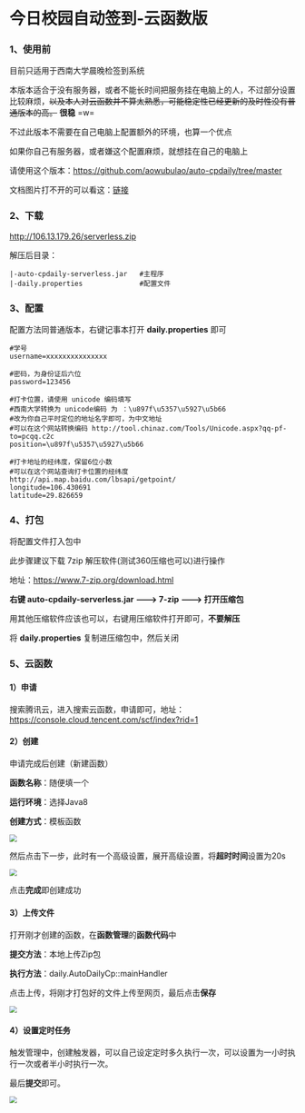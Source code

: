 # 今日校园自动签到-云函数版

### 1、使用前

目前只适用于西南大学晨晚检签到系统

本版本适合于没有服务器，或者不能长时间把服务挂在电脑上的人，不过部分设置比较麻烦，~~以及本人对云函数并不算太熟悉，可能稳定性已经更新的及时性没有普通版本的高。~~ **很稳** =w=

不过此版本不需要在自己电脑上配置额外的环境，也算一个优点

如果你自己有服务器，或者嫌这个配置麻烦，就想挂在自己的电脑上

请使用这个版本：https://github.com/aowubulao/auto-cpdaily/tree/master

文档图片打不开的可以看这：[链接](https://blog.neoniou.com/posts/auto-serverless-readme/)

### 2、下载

http://106.13.179.26/serverless.zip

解压后目录：

```
|-auto-cpdaily-serverless.jar	#主程序
|-daily.properties				#配置文件
```



### 3、配置

配置方法同普通版本，右键记事本打开 **daily.properties** 即可

```properties
#学号
username=xxxxxxxxxxxxxxx

#密码，为身份证后六位
password=123456

#打卡位置，请使用 unicode 编码填写
#西南大学转换为 unicode编码 为 ：\u897f\u5357\u5927\u5b66
#改为你自己平时定位的地址名字即可，为中文地址
#可以在这个网站转换编码 http://tool.chinaz.com/Tools/Unicode.aspx?qq-pf-to=pcqq.c2c
position=\u897f\u5357\u5927\u5b66

#打卡地址的经纬度，保留6位小数
#可以在这个网站查询打卡位置的经纬度 http://api.map.baidu.com/lbsapi/getpoint/
longitude=106.430691
latitude=29.826659
```



### 4、打包

将配置文件打入包中

此步骤建议下载 7zip 解压软件(测试360压缩也可以)进行操作

地址：https://www.7-zip.org/download.html

**右键 auto-cpdaily-serverless.jar ---> 7-zip ---> 打开压缩包**

用其他压缩软件应该也可以，右键用压缩软件打开即可，**不要解压**

将 **daily.properties** 复制进压缩包中，然后关闭



### 5、云函数

#### 1）申请

搜索腾讯云，进入搜索云函数，申请即可，地址：https://console.cloud.tencent.com/scf/index?rid=1

#### 2）创建

申请完成后创建（新建函数）

**函数名称**：随便填一个

**运行环境**：选择Java8

**创建方式**：模板函数



<img src="https://img.neoniou.com/readme/auto-serverless-1.png" style="zoom:80%;" />



然后点击下一步，此时有一个高级设置，展开高级设置，将**超时时间**设置为20s



<img src="https://img.neoniou.com/readme/auto-serverless-2.png" style="zoom: 80%;" />



点击**完成**即创建成功

#### 3）上传文件

打开刚才创建的函数，在**函数管理**的**函数代码**中

**提交方法**：本地上传Zip包

**执行方法**：daily.AutoDailyCp::mainHandler

点击上传，将刚才打包好的文件上传至网页，最后点击**保存**



<img src="https://img.neoniou.com/readme/auto-serverless-3.png" style="zoom: 80%;" />



#### 4）设置定时任务

触发管理中，创建触发器，可以自己设定定时多久执行一次，可以设置为一小时执行一次或者半小时执行一次。

最后**提交**即可。



<img src="https://img.neoniou.com/readme/auto-serverless-4.png" style="zoom: 80%;" />